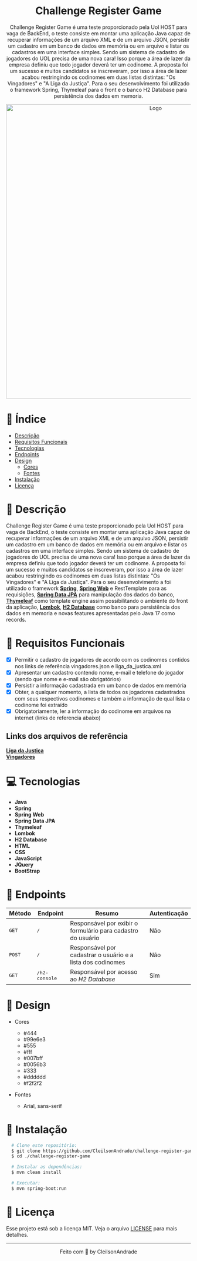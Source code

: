 <div align="center">
  <h1>Challenge Register Game</h1>
  <p>
	Challenge Register Game é uma teste proporcionado pela Uol HOST para vaga de BackEnd, o teste consiste em montar uma aplicação Java capaz de recuperar informações de um arquivo XML e de um arquivo JSON, persistir um cadastro em um banco de dados em memória ou em arquivo e listar os cadastros em uma interface simples. Sendo um sistema de cadastro de jogadores do UOL precisa de uma nova cara! Isso porque a área de lazer da empresa definiu que todo jogador deverá ter um codinome. A proposta foi um sucesso e muitos candidatos se inscreveram, por isso a área de lazer acabou restringindo os codinomes em duas listas distintas: "Os Vingadores" e "A Liga da Justiça". Para o seu desenvolvimento foi utilizado o framework Spring, Thymeleaf para o front e o banco H2 Database para persistência dos dados em memoria.
	</p>
  <img src="./referencias/arquitetura.png" alt="Logo" width="800">
</div>

# 📒 Índice
* [Descrição](#descrição)
* [Requisitos Funcionais](#requisitos)
* [Tecnologias](#tecnologias)
* [Endpoints](#endpoints)
* [Design](#design)
  * [Cores](#cores)
  * [Fontes](#fontes)
* [Instalação](#instalação)
* [Licença](#licença)

# 📃 <span id="descrição">Descrição</span>
Challenge Register Game é uma teste proporcionado pela Uol HOST para vaga de BackEnd, o teste consiste em montar uma aplicação Java capaz de recuperar informações de um arquivo XML e de um arquivo JSON, persistir um cadastro em um banco de dados em memória ou em arquivo e listar os cadastros em uma interface simples. Sendo um sistema de cadastro de jogadores do UOL precisa de uma nova cara! Isso porque a área de lazer da empresa definiu que todo jogador deverá ter um codinome. A proposta foi um sucesso e muitos candidatos se inscreveram, por isso a área de lazer acabou restringindo os codinomes em duas listas distintas: "Os Vingadores" e "A Liga da Justiça".
Para o seu desenvolvimento a foi utilizado o framework [**Spring**](https://spring.io/), [**Spring Web**](https://docs.spring.io/spring-boot/docs/current/reference/html/web.html) e RestTemplate para as requisições, [**Spring Data JPA**](https://spring.io/projects/spring-data-jpa) para manipulação dos dados do banco, [**Thymeleaf**](https://www.thymeleaf.org/) como template engine assim possibilitando o ambiente do front da aplicação, [**Lombok**](https://projectlombok.org/), [**H2 Database**](https://www.h2database.com/html/main.html) como banco para persistência dos dados em memoria e novas features apresentadas pelo Java 17 como records.

# 📌 <span id="requisitos">Requisitos Funcionais</span>
- [x] Permitir o cadastro de jogadores de acordo com os codinomes contidos nos links de referência vingadores.json e liga_da_justica.xml
- [x] Apresentar um cadastro contendo nome, e-mail e telefone do jogador (sendo que nome e e-mail são obrigatórios)
- [x] Persistir a informação cadastrada em um banco de dados em memória
- [x] Obter, a qualquer momento, a lista de todos os jogadores cadastrados com seus respectivos codinomes e também a informação de qual lista o codinome foi extraído
- [x] Obrigatoriamente, ler a informação do codinome em arquivos na internet (links de referencia abaixo)

## Links dos arquivos de referência
[**Liga da Justiça**](./referencias/liga_da_justica.xml)
<br>
[**Vingadores**](./referencias/vingadores.json)

# 💻 <span id="tecnologias">Tecnologias</span>
- **Java**
- **Spring**
- **Spring Web**
- **Spring Data JPA**
- **Thymeleaf**
- **Lombok**
- **H2 Database**
- **HTML**
- **CSS**
- **JavaScript**
- **JQuery**
- **BootStrap**

# 📍 <span id="endpoints">Endpoints</span>
| Método | Endpoint               | Resumo                                          | Autenticação
|--------|----------------------|-----------------------------------------------------|--------------------------
<kbd>GET</kbd> | <kbd>/</kbd> | Responsável por exibir o formulário para cadastro do usuário | Não
<kbd>POST</kbd> | <kbd>/</kbd> | Responsável por cadastrar o usuário e a lista dos codinomes | Não
<kbd>GET</kbd> | <kbd>/h2-console</kbd> | Responsável por acesso ao *H2 Database* | Sim

# 🎨 <span id="design">Design</span>
- <span id="cores">Cores<br></span>
  * #444<br>
  * #99e6e3<br>
  * #555<br>
  * #fff<br>
  * #007bff<br>
  * #0056b3<br>
  * #333<br>
  * #dddddd<br>
  * #f2f2f2<br>

- <span id="fontes">Fontes<br></span>
  * Arial, sans-serif

# 🚀 <span id="instalação">Instalação</span>
```bash
  # Clone este repositório:
  $ git clone https://github.com/CleilsonAndrade/challenge-register-game.git
  $ cd ./challenge-register-game

  # Instalar as dependências:
  $ mvn clean install

  # Executar:
  $ mvn spring-boot:run
```

# 📝 <span id="licença">Licença</span>
Esse projeto está sob a licença MIT. Veja o arquivo [LICENSE](LICENSE) para mais detalhes.

---

<p align="center">
  Feito com 💜 by CleilsonAndrade
</p>
